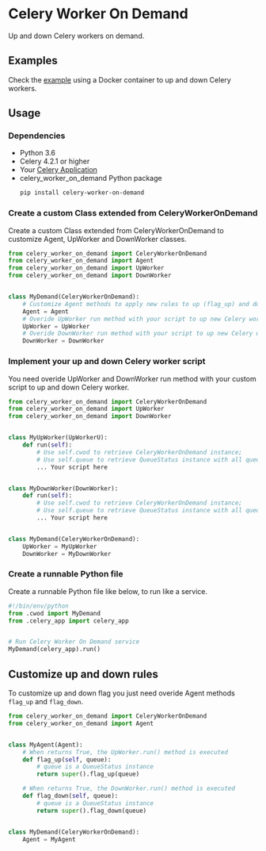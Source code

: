 # Celery Worker On Demand

Up and down Celery workers on demand.

## Examples

Check the [example](https://github.com/Ilhasoft/celery-worker-on-demand/tree/master/example_docker) using a Docker container to up and down Celery workers.

## Usage

### Dependencies

- Python 3.6
- Celery 4.2.1 or higher
- Your [Celery Application](http://docs.celeryproject.org/en/latest/getting-started/first-steps-with-celery.html#application)
- celery_worker_on_demand Python package
  ```bash
  pip install celery-worker-on-demand
  ```

### Create a custom Class extended from CeleryWorkerOnDemand

Create a custom Class extended from CeleryWorkerOnDemand to customize Agent, UpWorker and DownWorker classes.

```python
from celery_worker_on_demand import CeleryWorkerOnDemand
from celery_worker_on_demand import Agent
from celery_worker_on_demand import UpWorker
from celery_worker_on_demand import DownWorker


class MyDemand(CeleryWorkerOnDemand):
    # Customize Agent methods to apply new rules to up (flag_up) and down (flag_down) Celery workers
    Agent = Agent
    # Overide UpWorker run method with your script to up new Celery worker
    UpWorker = UpWorker
    # Overide DownWorker run method with your script to up new Celery worker
    DownWorker = DownWorker
```

### Implement your up and down Celery worker script

You need overide UpWorker and DownWorker run method with your custom script to up and down Celery worker.

```python
from celery_worker_on_demand import CeleryWorkerOnDemand
from celery_worker_on_demand import UpWorker
from celery_worker_on_demand import DownWorker


class MyUpWorker(UpWorkerU):
    def run(self):
        # Use self.cwod to retrieve CeleryWorkerOnDemand instance;
        # Use self.queue to retrieve QueueStatus instance with all queue information;
        ... Your script here


class MyDownWorker(DownWorker):
    def run(self):
        # Use self.cwod to retrieve CeleryWorkerOnDemand instance;
        # Use self.queue to retrieve QueueStatus instance with all queue information;
        ... Your script here


class MyDemand(CeleryWorkerOnDemand):
    UpWorker = MyUpWorker
    DownWorker = MyDownWorker
```

### Create a runnable Python file

Create a runnable Python file like below, to run like a service.

```python
#!/bin/env/python
from .cwod import MyDemand
from .celery_app import celery_app


# Run Celery Worker On Demand service
MyDemand(celery_app).run()
```

## Customize up and down rules

To customize up and down flag you just need overide Agent methods `flag_up` and `flag_down`.

```python
from celery_worker_on_demand import CeleryWorkerOnDemand
from celery_worker_on_demand import Agent


class MyAgent(Agent):
    # When returns True, the UpWorker.run() method is executed
    def flag_up(self, queue):
        # queue is a QueueStatus instance
        return super().flag_up(queue)

    # When returns True, the DownWorker.run() method is executed
    def flag_down(self, queue):
        # queue is a QueueStatus instance
        return super().flag_down(queue)


class MyDemand(CeleryWorkerOnDemand):
    Agent = MyAgent
```
